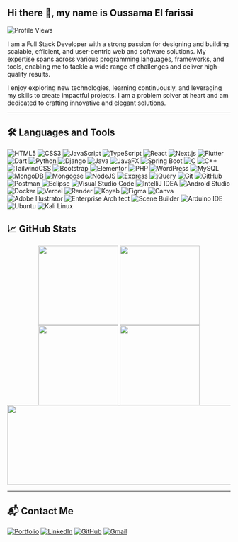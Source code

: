 ## Hi there 👋, my name is Oussama El farissi

![Profile Views](https://komarev.com/ghpvc/?username=elfarissio15&color=blue)
<!--<div align="center"> 
  <p>Visitor count</p>
  <img src="https://profile-counter.glitch.me/{elfarissio15}/count.svg" alt="Visitor's Count" />
</div>-->
<!--![GitHub Followers](https://img.shields.io/github/followers/elfarissio15?label=Followers&style=social)
![GitHub Stars](https://img.shields.io/github/stars/elfarissio15?label=Stars&style=social)-->

I am a Full Stack Developer with a strong passion for designing and building scalable, efficient, and user-centric web and software solutions. My expertise spans across various programming languages, frameworks, and tools, enabling me to tackle a wide range of challenges and deliver high-quality results.

I enjoy exploring new technologies, learning continuously, and leveraging my skills to create impactful projects. I am a problem solver at heart and am dedicated to crafting innovative and elegant solutions.

---

## 🛠️ Languages and Tools

![HTML5](https://img.shields.io/badge/html5-%23E34F26.svg?style=for-the-badge&logo=html5&logoColor=white)
![CSS3](https://img.shields.io/badge/css3-%231572B6.svg?style=for-the-badge&logo=css3&logoColor=white)
![JavaScript](https://img.shields.io/badge/javascript-%23323330.svg?style=for-the-badge&logo=javascript&logoColor=%23F7DF1E)
![TypeScript](https://img.shields.io/badge/typescript-%23007ACC.svg?style=for-the-badge&logo=typescript&logoColor=white)
![React](https://img.shields.io/badge/react-%2320232a.svg?style=for-the-badge&logo=react&logoColor=%2361DAFB)
![Next.js](https://img.shields.io/badge/next.js-%23000000.svg?style=for-the-badge&logo=next.js&logoColor=white)
![Flutter](https://img.shields.io/badge/flutter-02569B.svg?style=for-the-badge&logo=flutter&logoColor=white)
![Dart](https://img.shields.io/badge/dart-0175C2.svg?style=for-the-badge&logo=dart&logoColor=white)
![Python](https://img.shields.io/badge/python-3670A0?style=for-the-badge&logo=python&logoColor=ffdd54)
![Django](https://img.shields.io/badge/django-%23092E20.svg?style=for-the-badge&logo=django&logoColor=white)
![Java](https://img.shields.io/badge/Java-ED8B00?style=for-the-badge&logo=openjdk&logoColor=white)
![JavaFX](https://img.shields.io/badge/javafx-%23B07219.svg?style=for-the-badge&logo=java&logoColor=white)
![Spring Boot](https://img.shields.io/badge/spring%20boot-6DB33F.svg?style=for-the-badge&logo=springboot&logoColor=white)
![C](https://img.shields.io/badge/c-%2300599C.svg?style=for-the-badge&logo=c&logoColor=white)
![C++](https://img.shields.io/badge/c++-%2300599C.svg?style=for-the-badge&logo=c%2B%2B&logoColor=white)
![TailwindCSS](https://img.shields.io/badge/tailwindcss-%2338B2AC.svg?style=for-the-badge&logo=tailwind-css&logoColor=white)
![Bootstrap](https://img.shields.io/badge/bootstrap-%23563D7C.svg?style=for-the-badge&logo=bootstrap&logoColor=white)
![Elementor](https://img.shields.io/badge/elementor-%23D54B3D.svg?style=for-the-badge&logo=elementor&logoColor=white)
![PHP](https://img.shields.io/badge/php-%23777BB4.svg?style=for-the-badge&logo=php&logoColor=white)
![WordPress](https://img.shields.io/badge/wordpress-%23117AC9.svg?style=for-the-badge&logo=wordpress&logoColor=white)
![MySQL](https://img.shields.io/badge/mysql-%2300f.svg?style=for-the-badge&logo=mysql&logoColor=white)
![MongoDB](https://img.shields.io/badge/MongoDB-%234ea94b.svg?style=for-the-badge&logo=mongodb&logoColor=white)
![Mongoose](https://img.shields.io/badge/mongoose-%23A821A8.svg?style=for-the-badge&logo=mongoose&logoColor=white)
![NodeJS](https://img.shields.io/badge/node.js-6DA55F?style=for-the-badge&logo=node.js&logoColor=white)
![Express](https://img.shields.io/badge/express-%23404d59.svg?style=for-the-badge&logo=express&logoColor=white)
![jQuery](https://img.shields.io/badge/jquery-%230769AD.svg?style=for-the-badge&logo=jquery&logoColor=white)
![Git](https://img.shields.io/badge/git-%23F05033.svg?style=for-the-badge&logo=git&logoColor=white)
![GitHub](https://img.shields.io/badge/github-%23121011.svg?style=for-the-badge&logo=github&logoColor=white)
![Postman](https://img.shields.io/badge/Postman-FF6C37?style=for-the-badge&logo=postman&logoColor=white)
![Eclipse](https://img.shields.io/badge/eclipse-2C2255.svg?style=for-the-badge&logo=eclipse&logoColor=white)
![Visual Studio Code](https://img.shields.io/badge/Visual%20Studio%20Code-0078d7.svg?style=for-the-badge&logo=visual-studio-code&logoColor=white)
![IntelliJ IDEA](https://img.shields.io/badge/IntelliJ%20IDEA-000000?style=for-the-badge&logo=intellij-idea&logoColor=white)
![Android Studio](https://img.shields.io/badge/Android%20Studio-3DDC84.svg?style=for-the-badge&logo=android-studio&logoColor=white)
![Docker](https://img.shields.io/badge/docker-%230db7ed.svg?style=for-the-badge&logo=docker&logoColor=white)
![Vercel](https://img.shields.io/badge/vercel-%23000000.svg?style=for-the-badge&logo=vercel&logoColor=white)
![Render](https://img.shields.io/badge/render-%2320285E.svg?style=for-the-badge&logo=render&logoColor=white)
![Koyeb](https://img.shields.io/badge/koyeb-%23434343.svg?style=for-the-badge&logo=koyeb&logoColor=white)
![Figma](https://img.shields.io/badge/Figma-F24E1E.svg?style=for-the-badge&logo=figma&logoColor=white)
![Canva](https://img.shields.io/badge/Canva-00C4CC.svg?style=for-the-badge&logo=canva&logoColor=white)
![Adobe Illustrator](https://img.shields.io/badge/Adobe%20Illustrator-FF9A00.svg?style=for-the-badge&logo=adobe-illustrator&logoColor=white)
![Enterprise Architect](https://img.shields.io/badge/Enterprise%20Architect-007ACC.svg?style=for-the-badge)
![Scene Builder](https://img.shields.io/badge/Scene%20Builder-0078D7.svg?style=for-the-badge&logo=java&logoColor=white)
![Arduino IDE](https://img.shields.io/badge/Arduino%20IDE-00979D.svg?style=for-the-badge&logo=arduino&logoColor=white)
![Ubuntu](https://img.shields.io/badge/Ubuntu-E95420.svg?style=for-the-badge&logo=ubuntu&logoColor=white)
![Kali Linux](https://img.shields.io/badge/Kali%20Linux-557C94.svg?style=for-the-badge&logo=kalilinux&logoColor=white)

<!--![Redux](https://img.shields.io/badge/redux-%23593d88.svg?style=for-the-badge&logo=redux&logoColor=white)-->


<!--## 🐍 My Contributions

<div align="center">
  <picture>
    <source media="(prefers-color-scheme: dark)" srcset="https://raw.githubusercontent.com/elfarissio15/elfarissio15/output/github-snake-dark.svg" />
    <source media="(prefers-color-scheme: light)" srcset="https://raw.githubusercontent.com/elfarissio15/elfarissio15/output/github-snake.svg" />
    <img alt="github-snake" src="https://raw.githubusercontent.com/elfarissio15/elfarissio15/output/github-snake.svg" />
  </picture>
</div>

<hr>-->

## 📈 GitHub Stats

<!--<img src="https://user-images.githubusercontent.com/73097560/115834477-dbab4500-a447-11eb-908a-139a6edaec5c.gif">-->

<div align="center">

<img align="center" src="http://github-profile-summary-cards.vercel.app/api/cards/stats?username=elfarissio15&theme=2077" height="180em" />
  
<img align="center" src="http://github-profile-summary-cards.vercel.app/api/cards/most-commit-language?username=elfarissio15&theme=2077" height="180em" />

<img align="center" src="http://github-profile-summary-cards.vercel.app/api/cards/repos-per-language?username=elfarissio15&theme=2077" height="180em" />

<img align="center" src="http://github-profile-summary-cards.vercel.app/api/cards/productive-time?username=elfarissio15&theme=2077" height="180em" />

<img align="center" src="http://github-profile-summary-cards.vercel.app/api/cards/profile-details?username=elfarissio15&theme=2077" height="180em" width="615em" />
</div>


<!--<img align="center" src="https://github-readme-activity-graph.vercel.app/graph?username=elfarissio15&theme=redical"/>-->

<!--
<img src="https://github-readme-stats.vercel.app/api?username=elfarissio15&show_icons=true&theme=radical" alt="Oussama Elfarissi's GitHub stats" />

<img src="https://github-readme-streak-stats.herokuapp.com?user=elfarissio15&theme=dark&date_format=M%20j%5B%2C%20Y%5D" alt="GitHub Streak" />

<img src="https://github-readme-stats.vercel.app/api/top-langs/?username=elfarissio15&layout=compact&theme=dracula&langs_count=20" alt="Top Languages" />-->

---
<!--Comment-->
## 📬 Contact Me

[![Portfolio](https://img.shields.io/badge/Portfolio-%23000000.svg?style=for-the-badge&logo=firefox&logoColor=#FF7139)](https://elfarissi-portfolio.vercel.app/)
[![LinkedIn](https://img.shields.io/badge/LinkedIn-blue?style=for-the-badge&logo=linkedin&logoColor=white)](https://www.linkedin.com/in/oussama-el-farissi)
[![GitHub](https://img.shields.io/badge/GitHub-black?style=for-the-badge&logo=github&logoColor=white)](https://github.com/elfarissio15)
[![Gmail](https://img.shields.io/badge/Gmail-red?style=for-the-badge&logo=gmail&logoColor=white)](mailto:oussamaelfarissi2005@gmail.com)




